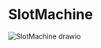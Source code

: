 # SlotMachine
![SlotMachine drawio](https://github.com/Jack060/SlotMachine/assets/127589840/a0fb1ec6-7bdd-4c2b-9209-2c593f062e25)
